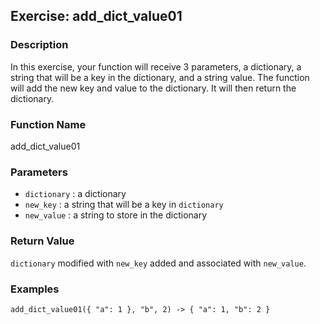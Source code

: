 Exercise: add_dict_value01
----------------------

### Description

In this exercise, your function will receive 3 parameters,
a dictionary, a string that will be a key in the dictionary,
and a string value.  The function will add the new key
and value to the dictionary.  It will then return the
dictionary.

### Function Name

add_dict_value01

### Parameters

* `dictionary` : a dictionary
* `new_key` : a string that will be a key in `dictionary`
* `new_value` : a string to store in the dictionary

### Return Value

`dictionary` modified with `new_key` added and associated
with `new_value`.

### Examples

    add_dict_value01({ "a": 1 }, "b", 2) -> { "a": 1, "b": 2 }
    
